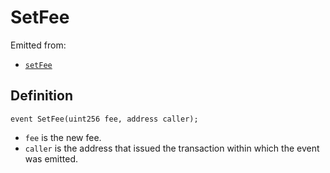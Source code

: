 # SetFee

Emitted from:

* [`setFee`](/api/contracts/or-abstract/jbpayoutredemptionpaymentterminal/write/setfee.md)

## Definition

```
event SetFee(uint256 fee, address caller);
```

* `fee` is the new fee.
* `caller` is the address that issued the transaction within which the event was emitted.
